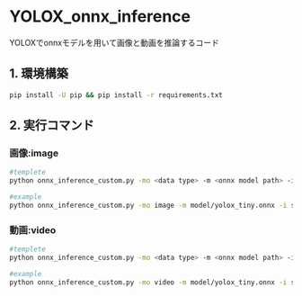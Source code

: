 # YOLOX_onnx_inference
YOLOXでonnxモデルを用いて画像と動画を推論するコード


## 1. 環境構築
```bash
pip install -U pip && pip install -r requirements.txt
```

## 2. 実行コマンド
### 画像:image
```bash
#templete
python onnx_inference_custom.py -mo <data type> -m <onnx model path> -i <image path> -o <input dir> -s <score threshold> --input_shape <input size>

#example
python onnx_inference_custom.py -mo image -m model/yolox_tiny.onnx -i sample_image.jpg -o outputs -s 0.3 --input_shape 416,416
```
### 動画:video
```bash
#templete
python onnx_inference_custom.py -mo <data type> -m <onnx model path> -i <video path> -o outputs -s <score threshold> --input_shape <input size>

#example
python onnx_inference_custom.py -mo video -m model/yolox_tiny.onnx -i sample_video.mp4 -o outputs -s 0.3 --input_shape 416,416
```
